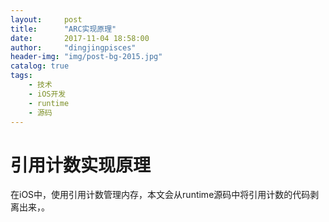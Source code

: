 ```yaml
---
layout:     post
title:      "ARC实现原理"
date:       2017-11-04 18:58:00
author:     "dingjingpisces"
header-img: "img/post-bg-2015.jpg"
catalog: true
tags:
    - 技术
    - iOS开发
    - runtime
    - 源码 
---
```



# 引用计数实现原理

在iOS中，使用引用计数管理内存，本文会从runtime源码中将引用计数的代码剥离出来，。
